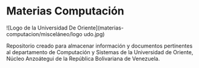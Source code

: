 # Materias Computación

![Logo de la Universidad De Oriente](materias-computacion/misceláneo/logo udo.jpg)

Repositorio creado para almacenar información y documentos pertinentes al departamento de Computación y Sistemas de la Universidad de Oriente, Núcleo Anzoátegui de la República Bolivariana de Venezuela.
